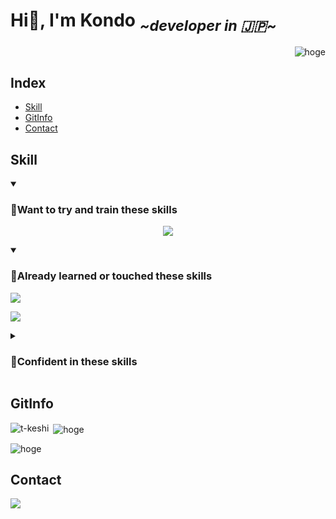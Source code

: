 <link rel="~/readme.css">

# Hi👋, I'm Kondo <sub> *\~developer in 🇯🇵\~*</sub>

<p align="right"> <img src="https://komarev.com/ghpvc/?username=KondoRinichi&label=Profile%20views&color=0e75b6&style=flat&logo-size=amd" alt="hoge" /> </p>

## Index

- [Skill](#Skill)
- [GitInfo](#GitInfo)
- [Contact](#Contact)

<!-- スキル -->

## Skill

<details open>
<summary>
<h3>🌱Want to try and train these skills</h3>
</summary>
<p class="skill_content" align="center">
	<a href="https://skillicons.dev">
  		<img src="https://skillicons.dev/icons?i=angular,aws,docker,azure,react,vue,fastapi,python,go&perline=3" />
	</a>
</p>
</details>

<details open>
<summary>
<h3>🔰Already learned or touched these skills</h3>
	<img src="https://img.shields.io/badge/Not Masterd!-yet-red">
</summary>
<p align="center">
	<a href="https://skillicons.dev"><p>
		<img src="https://skillicons.dev/icons?i=cs,dotnet,html,css,js" />
	</a>
</p>
</details>

<details>
<summary>
<h3>🌳Confident in these skills</h3>
</summary>
<img src="https://img.shields.io/badge/Not Yet!-0-blue">
<Icon icon="mdi-light:home">
</Icon>
</details>

<!-- git情報 -->
## GitInfo
<p><img align="left" src="https://github-readme-stats.vercel.app/api/top-langs?username=hoge&show_icons=true&locale=en&layout=compact" alt="t-keshi" /></p>
<p>&nbsp;<img align="center" src="https://github-readme-stats.vercel.app/api?username=KondoRinichi&show_icons=true&locale=ja" alt="hoge" /></p>
<p><img align="center" src="https://github-readme-streak-stats.herokuapp.com/?user=KondoRinichi&" alt="hoge" /></p>

<!-- コンタクト -->

## Contact

<p align="left"> <a href="https://twitter.com/hoge" target="blank"><img src="https://img.shields.io/twitter/follow/自分のアカウント名?logo=twitter&style=for-the-badge" /></a> </p>
